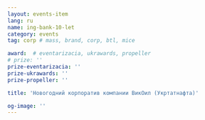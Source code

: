 ```yaml
---
layout: events-item
lang: ru
name: ing-bank-10-let
category: events
tag: corp # mass, brand, corp, btl, mice

award:  # eventarizacia, ukrawards, propeller
# prize: ''
prize-eventarizacia: ''
prize-ukrawards: ''
prize-propeller: ''

title: 'Новогодний корпоратив компании ВикОил (Укртатнафта)'

og-image: ''
---
```

